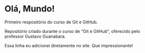# Olá, Mundo!
 Primeiro respositório do curso de Git e GitHub.

 Repositório criado durante o curso de "Git e GitHub", oferecido pelo professor Gustavo Guanabara.
 
 Essa linha eu adicionei diretamente no site. Que impressionante!
